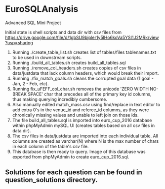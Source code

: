 # EuroSQLAnalysis
Advanced SQL Mini Project

Initial state is shell scripts and data dir with csv files from https://drive.google.com/file/d/1gbSU9bjpler1y5lHo6koVa5YSI1J2MRk/view?usp=sharing

1. Running ./create_table_list.sh creates list of tables/files tablenames.txt to be used in downstream scripts.
2. Running ./build_all_tables.sh creates build_all_tables.sql
3. Running ./remove_col_headers.sh creates copies of csv files in data/justdata that lack column headers, which would break their import.
4. Running ./fix_match_goals.sh cleans the corrupted goal data (1 goal - Jan, 2 - Feb, etc).  
5. Running fix_uFEFF_col_char.sh  removes the unicode 'ZERO WIDTH NO-BREAK SPACE' char that precedes all of the primary key id columns, thus making querying incredibly cumbersome.  
6. Also manually edited match_mass.csv using find/replace in text editor
to add extra 0's in the venue_id and referee_id columns, as they were chronically missing values and unable to left join on those ids.
7. The file build_all_tables.sql is imported into euro_cup_2016 database within phpMyAdmin mySQL UI (creates tables based on all csv files in data dir).
8. The csv files in data/justdata are imported into each individual table. All columns are created as varchar(N) where N is the max number of chars in each column of the table's csv file.
9. This database is then ready to query.  Image of this database was exported from phpMyAdmin to create euro_cup_2016.sql.  

## Solutions for each question can be found in question_solutions directory.
